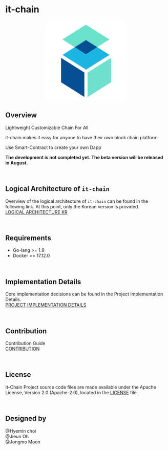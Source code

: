 # it-chain


<p align="center"><img src="./images/logo.png" width="250px" height="250px"></p>

## Overview

Lightweight Customizable Chain For All

it-chain makes it easy for anyone to have their own block chain platform

Use Smart-Contract to create your own Dapp

**The development is not completed yet. The beta version will be released in August.** 

<br/>

## Logical Architecture of `it-chain`
Overview of the logical architecture of `it-chain` can be found in the following link. At this point, only the Korean version is provided.<br>
[LOGICAL ARCHITECTURE KR](doc/LOGICAL-ARCHITECTURE-KR.md)

<br/>

## Requirements

- Go-lang >= 1.9
- Docker >= 17.12.0

<br/>

## Implementation Details
Core implementation decisions can be found in the Project Implementation Details. <br>
[PROJECT IMPLEMENTATION DETAILS](doc/PROJECT-IMPLEMENTATION-DETAILS.md)

<br/>

## Contribution
Contribution Guide <br>
[CONTRIBUTION](CONTRIBUTION.md)

<br/>

## License

It-Chain Project source code files are made available under the Apache License, Version 2.0 (Apache-2.0), located in the [LICENSE](LICENSE) file.

<br/>

## Designed by
@Hyemin choi<br>
@Jieun Oh<br>
@Jongmo Moon<br>
